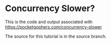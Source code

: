 # Concurrency Slower?

This is the code and output associated with https://pocketgophers.com/concurrency-slower

The source for this tutorial is in the source branch.